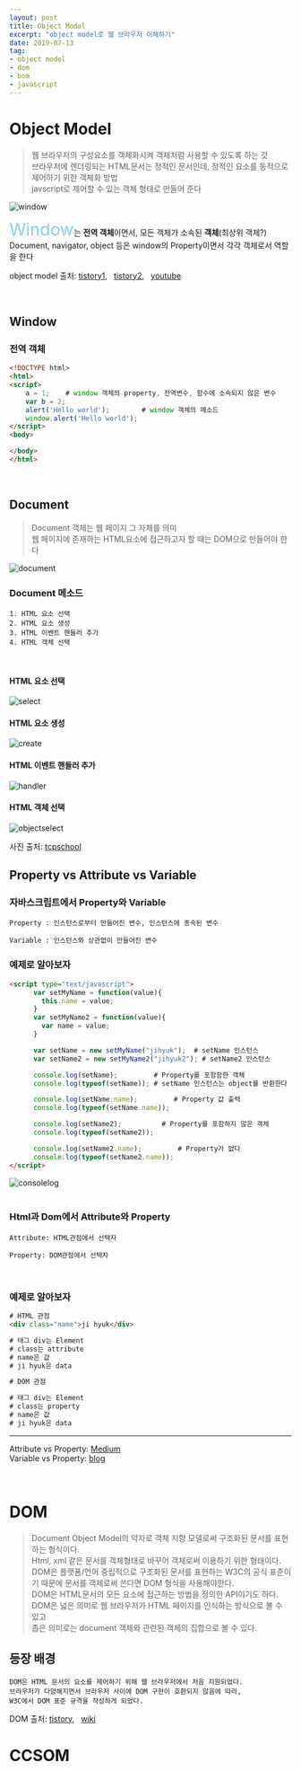 ```yaml
---
layout: post
title: Object Model 
excerpt: "object model로 웹 브라우저 이해하기"
date: 2019-07-13
tag:
- object model
- dom
- bom
- javascript
---
```



# Object Model 

> 웹 브라우저의 구성요소를 객체화시켜 객체처럼 사용할 수 있도록 하는 것 <br>
> 브라우저에 렌더링되는 HTML문서는 정적인 문서인데, 정적인 요소를 동적으로 제어하기 위한 객체화 방법<br>
> javscript로 제어할 수 있는 객체 형태로 만들어 준다 

![window](https://user-images.githubusercontent.com/33630505/61168962-0be66400-a591-11e9-9ad3-ced452f00481.JPG)
<br>

<span style="color: skyblue; font-size: 30px">Window</span>는 **전역 객체**이면서, 모든 객체가 소속된 **객체**(최상위 객체?)<br>
Document, navigator, object 등은 window의 Property이면서 각각 객체로서 역할을 한다
<br>

object model 출처: [tistory1](https://chrismare.tistory.com/28), &nbsp; [tistory2](https://bravesuccess.tistory.com/25), &nbsp; [youtube](https://www.youtube.com/watch?v=bJg4ywnaZ6Q&t=26s)<br>

<br>

## Window 

### 전역 객체

```html
<!DOCTYPE html>
<html>
<script>
    a = 1;    # window 객체의 property, 전역변수, 함수에 소속되지 않은 변수 
    var b = 2;
    alert('Hello world');        # window 객체의 메소드
    window.alert('Hello world');
</script>
<body>

</body>
</html>
```

<br>

## Document

> Document 객체는 웹 페이지 그 자체를 의미 <br>
> 웹 페이지에 존재하는 HTML요소에 접근하고자 할 때는 DOM으로 만들어야 한다


![document](https://user-images.githubusercontent.com/33630505/61169326-dba1c400-a596-11e9-8093-10a90bd40aac.JPG)
<br>

### Document 메소드 

```
1. HTML 요소 선택 
2. HTML 요소 생성 
3. HTML 이벤트 핸들러 추가 
4. HTML 객체 선택 
```

<br>

#### HTML 요소 선택

![select](https://user-images.githubusercontent.com/33630505/61169268-2f5fdd80-a596-11e9-81cb-19fa54990bbb.JPG)
<br>

#### HTML 요소 생성

![create](https://user-images.githubusercontent.com/33630505/61169273-3be43600-a596-11e9-949a-e016cd992c9d.JPG)
<br>

#### HTML 이벤트 핸들러 추가 

![handler](https://user-images.githubusercontent.com/33630505/61169274-3be43600-a596-11e9-9a60-dca3e5084fe5.JPG)
<br>

#### HTML 객체 선택 

![objectselect](https://user-images.githubusercontent.com/33630505/61169275-3c7ccc80-a596-11e9-8822-2758a0d1db71.JPG)
<br>


사진 출처: [tcpschool](http://tcpschool.com/javascript/js_dom_document)<br>



## Property vs Attribute vs Variable

### 자바스크립트에서 Property와 Variable 

```
Property : 인스턴스로부터 만들어진 변수, 인스턴스에 종속된 변수 

Variable : 인스턴스와 상관없이 만들어진 변수 
```

### 예제로 알아보자 

```html 
<script type="text/javascript">
      var setMyName = function(value){
        this.name = value;
      }
      var setMyName2 = function(value){
        var name = value;
      }

      var setName = new setMyName("jihyuk");  # setName 인스턴스
      var setName2 = new setMyName2("jihyuk2"); # setName2 인스턴스

      console.log(setName);         # Property를 포함함한 객체 
      console.log(typeof(setName)); # setName 인스턴스는 object를 반환한다

      console.log(setName.name);         # Property 값 출력
      console.log(typeof(setName.name)); 

      console.log(setName2);          # Property를 포함하지 않은 객체
      console.log(typeof(setName2));  

      console.log(setName2.name);         # Property가 없다
      console.log(typeof(setName2.name));
</script>
```

![consolelog](https://user-images.githubusercontent.com/33630505/61168413-e05f7b80-a588-11e9-8669-46914714457f.JPG)
<br>
<br>

### Html과 Dom에서 Attribute와 Property 

```
Attribute: HTML관점에서 선택자 

Property: DOM관점에서 선택자 
```

<br>

### 예제로 알아보자 

```html
# HTML 관점 
<div class="name">ji hyuk</div>

# 태그 div는 Element 
# class는 attribute 
# name은 값 
# ji hyuk은 data 

# DOM 관점 

# 태그 div는 Element 
# class는 property 
# name은 값 
# ji hyuk은 data 
```


<hr>

Attribute vs Property: [Medium](https://medium.com/hexlant/attribute-%EC%99%80-property-%EC%9D%98-%EC%B0%A8%EC%9D%B4-c6f1c91ba91)<br>
Variable vs Property: [blog](http://blog.kazikai.net/?p=18)<br>

<br>

# DOM 

> Document Object Model의 약자로 객체 지향 모델로써 구조화된 문서를 표현하는 형식이다. <br>
> Html, xml 같은 문서를 객체형태로 바꾸어 객체로써 이용하기 위한 형태이다. <br>
> DOM은 플랫폼/언어 중립적으로 구조화된 문서를 표현하는 W3C의 공식 표준이기 때문에 문서를 객체로써 쓴다면 DOM 형식을 사용해야한다. <br>
> DOM은 HTML문서의 모든 요소에 접근하는 방법을 정의한 API이기도 하다.<br>
> DOM은 넓은 의미로 웹 브라우저가 HTML 페이지를 인식하는 방식으로 볼 수 있고<br>
> 좁은 의미로는 document 객체와 관련된 객체의 집합으로 볼 수 있다.


## 등장 배경 

```
DOM은 HTML 문서의 요소를 제어하기 위해 웹 브라우저에서 처음 지원되었다.  
브라우저가 다양해지면서 브라우저 사이에 DOM 구현이 호환되지 않음에 따라, 
W3C에서 DOM 표준 규격을 작성하게 되었다.
```


DOM 출처: [tistory](https://na27.tistory.com/228), &nbsp; [wiki](https://ko.wikipedia.org/wiki/%EB%AC%B8%EC%84%9C_%EA%B0%9D%EC%B2%B4_%EB%AA%A8%EB%8D%B8)<br>


# CCSOM
